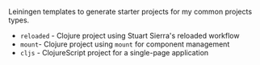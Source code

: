 Leiningen templates to generate starter projects for my common projects types.

  * `reloaded` - Clojure project using Stuart Sierra's reloaded workflow
  * `mount`- Clojure project using `mount` for component management
  * `cljs` - ClojureScript project for a single-page application

